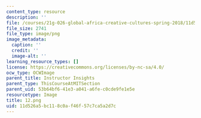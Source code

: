 ```yaml
---
content_type: resource
description: ''
file: /courses/21g-026-global-africa-creative-cultures-spring-2018/11d526a5bc118c0af46f57c7ca5a2d7c_12.png
file_size: 2741
file_type: image/png
image_metadata:
  caption: ''
  credit: ''
  image-alt: ''
learning_resource_types: []
license: https://creativecommons.org/licenses/by-nc-sa/4.0/
ocw_type: OCWImage
parent_title: Instructor Insights
parent_type: ThisCourseAtMITSection
parent_uid: 53b64bf6-41e3-a041-a6fe-c0cde9fe1e5e
resourcetype: Image
title: 12.png
uid: 11d526a5-bc11-8c0a-f46f-57c7ca5a2d7c
---
```

